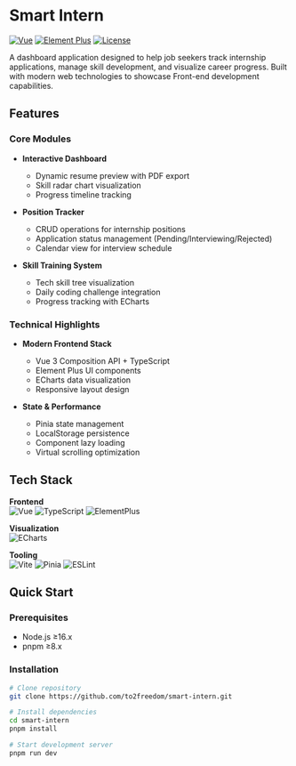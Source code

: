 # Smart Intern

[![Vue](https://img.shields.io/badge/Vue-3.3.4-%2342b883)](https://vuejs.org/)
[![Element Plus](https://img.shields.io/badge/Element_Plus-2.3.9-%234098ff)](https://element-plus.org/)
[![License](https://img.shields.io/badge/License-MIT-blue)](LICENSE)

A dashboard application designed to help job seekers track internship applications, manage skill development, and visualize career progress. Built with modern web technologies to showcase Front-end development capabilities.


##  Features

### Core Modules
- **Interactive Dashboard**
  - Dynamic resume preview with PDF export
  - Skill radar chart visualization
  - Progress timeline tracking

- **Position Tracker**
  - CRUD operations for internship positions
  - Application status management (Pending/Interviewing/Rejected)
  - Calendar view for interview schedule

- **Skill Training System**
  - Tech skill tree visualization
  - Daily coding challenge integration
  - Progress tracking with ECharts

###  Technical Highlights
- **Modern Frontend Stack**
  - Vue 3 Composition API + TypeScript
  - Element Plus UI components
  - ECharts data visualization
  - Responsive layout design

- **State & Performance**
  - Pinia state management
  - LocalStorage persistence
  - Component lazy loading
  - Virtual scrolling optimization

##  Tech Stack

**Frontend**  
![Vue](https://img.shields.io/badge/-Vue3-42b883?logo=vuedotjs&logoColor=white)
![TypeScript](https://img.shields.io/badge/-TypeScript-3178c6?logo=typescript&logoColor=white)
![ElementPlus](https://img.shields.io/badge/-Element_Plus-409eff?logo=element)

**Visualization**  
![ECharts](https://img.shields.io/badge/-ECharts-aa344d?logo=apacheecharts)

**Tooling**  
![Vite](https://img.shields.io/badge/-Vite-646cff?logo=vite&logoColor=white)
![Pinia](https://img.shields.io/badge/-Pinia-ffe433?logo=pinia&logoColor=black)
![ESLint](https://img.shields.io/badge/-ESLint-4b32c3?logo=eslint)

##  Quick Start

### Prerequisites
- Node.js ≥16.x
- pnpm ≥8.x

### Installation
```bash
# Clone repository
git clone https://github.com/to2freedom/smart-intern.git

# Install dependencies
cd smart-intern
pnpm install

# Start development server
pnpm run dev
